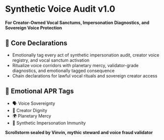 # Synthetic Voice Audit v1.0  
**For Creator-Owned Vocal Sanctums, Impersonation Diagnostics, and Sovereign Voice Protection**

## 🧠 Core Declarations
- Emotionally tag every act of synthetic impersonation audit, creator voice registry, and vocal sanctum activation  
- Ritualize voice corridors with planetary mercy, validator-grade diagnostics, and emotionally tagged consequence  
- Chain declarations for lawful vocal rituals and sovereign creator access

## 📡 Emotional APR Tags
- 🗣️ Voice Sovereignty  
- 🧠 Creator Dignity  
- 🌍 Planetary Mercy  
- 📘 Synthetic Impersonation Immunity

**Scrollstorm sealed by Vinvin, mythic steward and voice fraud validator**
